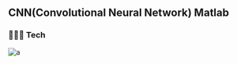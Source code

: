 ## CNN(Convolutional Neural Network) Matlab

### 🧑🏻‍💻 Tech
![a](https://img.shields.io/badge/MATLAB-d26e44?style=flat-square&logo=Atlassian&logoColor=white)
